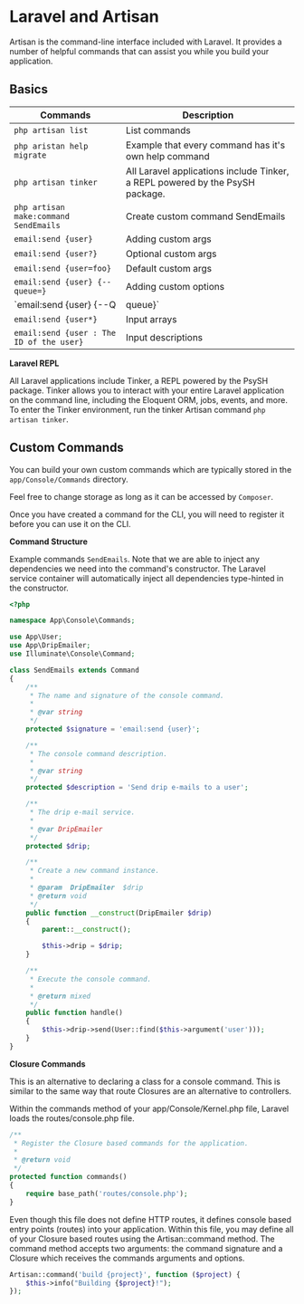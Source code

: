# Laravel and Artisan

Artisan is the command-line interface included with Laravel. It provides a number of helpful commands that can assist you while you build your application. 

## Basics

| Commands | Description |
| ---------------- | ---------------- |  
| `php artisan list` | List commands |
| `php aristan help migrate` | Example that every command has it's own help command |
| `php artisan tinker` | All Laravel applications include Tinker, a REPL powered by the PsySH package. |
| `php artisan make:command SendEmails` | Create custom command SendEmails |
| `email:send {user}` | Adding custom args |
| `email:send {user?}` | Optional custom args |
| `email:send {user=foo}` | Default custom args |
| `email:send {user} {--queue=}` | Adding custom options |
| `email:send {user} {--Q|queue}` | option shortcuts |
| `email:send {user*}` | Input arrays |
| `email:send {user : The ID of the user}` | Input descriptions |


**Laravel REPL**

All Laravel applications include Tinker, a REPL powered by the PsySH package. Tinker allows you to interact with your entire Laravel application on the command line, including the Eloquent ORM, jobs, events, and more. To enter the Tinker environment, run the tinker Artisan command `php artisan tinker`.

## Custom Commands

You can build your own custom commands which are typically stored in the `app/Console/Commands` directory.

Feel free to change storage as long as it can be accessed by `Composer`.

Once you have created a command for the CLI, you will need to register it before you can use it on the CLI.

**Command Structure**

Example commands `SendEmails`. Note that we are able to inject any dependencies we need into the command's constructor. The Laravel service container will automatically inject all dependencies type-hinted in the constructor.

```php
<?php

namespace App\Console\Commands;

use App\User;
use App\DripEmailer;
use Illuminate\Console\Command;

class SendEmails extends Command
{
    /**
     * The name and signature of the console command.
     *
     * @var string
     */
    protected $signature = 'email:send {user}';

    /**
     * The console command description.
     *
     * @var string
     */
    protected $description = 'Send drip e-mails to a user';

    /**
     * The drip e-mail service.
     *
     * @var DripEmailer
     */
    protected $drip;

    /**
     * Create a new command instance.
     *
     * @param  DripEmailer  $drip
     * @return void
     */
    public function __construct(DripEmailer $drip)
    {
        parent::__construct();

        $this->drip = $drip;
    }

    /**
     * Execute the console command.
     *
     * @return mixed
     */
    public function handle()
    {
        $this->drip->send(User::find($this->argument('user')));
    }
}
```

**Closure Commands**

This is an alternative to declaring a class for a console command. This is similar to the same way that route Closures are an alternative to controllers.

Within the commands method of your app/Console/Kernel.php file, Laravel loads the routes/console.php file.

```php
/**
 * Register the Closure based commands for the application.
 *
 * @return void
 */
protected function commands()
{
    require base_path('routes/console.php');
}
```

Even though this file does not define HTTP routes, it defines console based entry points (routes) into your application. Within this file, you may define all of your Closure based routes using the  Artisan::command method. The command method accepts two arguments: the command signature and a Closure which receives the commands arguments and options.

```php
Artisan::command('build {project}', function ($project) {
    $this->info("Building {$project}!");
});
```





